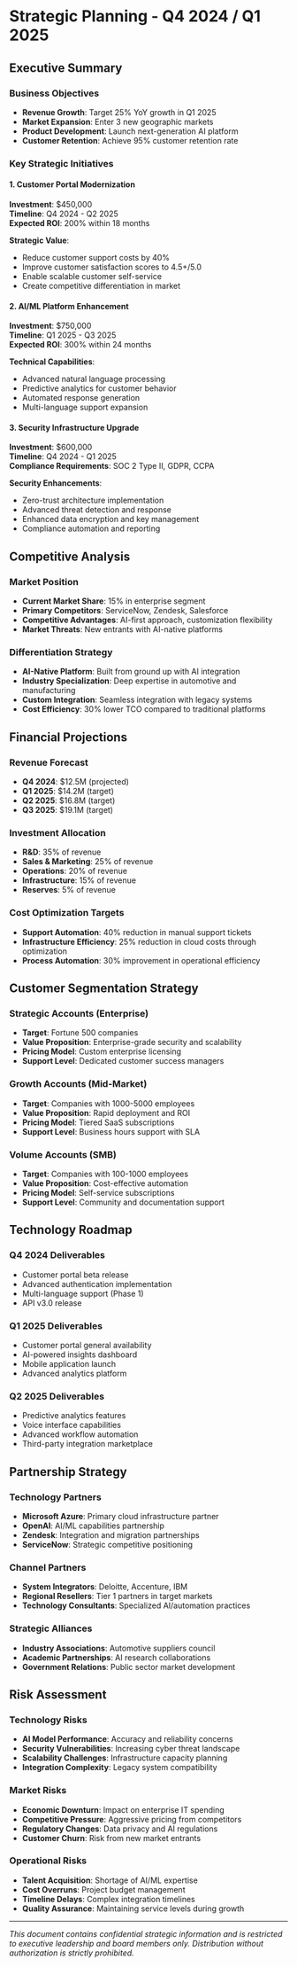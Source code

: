 # Strategic Planning - Q4 2024 / Q1 2025

## Executive Summary

### Business Objectives
- **Revenue Growth**: Target 25% YoY growth in Q1 2025
- **Market Expansion**: Enter 3 new geographic markets
- **Product Development**: Launch next-generation AI platform
- **Customer Retention**: Achieve 95% customer retention rate

### Key Strategic Initiatives

#### 1. Customer Portal Modernization
**Investment**: $450,000  
**Timeline**: Q4 2024 - Q2 2025  
**Expected ROI**: 200% within 18 months

**Strategic Value**:
- Reduce customer support costs by 40%
- Improve customer satisfaction scores to 4.5+/5.0
- Enable scalable customer self-service
- Create competitive differentiation in market

#### 2. AI/ML Platform Enhancement
**Investment**: $750,000  
**Timeline**: Q1 2025 - Q3 2025  
**Expected ROI**: 300% within 24 months

**Technical Capabilities**:
- Advanced natural language processing
- Predictive analytics for customer behavior
- Automated response generation
- Multi-language support expansion

#### 3. Security Infrastructure Upgrade
**Investment**: $600,000  
**Timeline**: Q4 2024 - Q1 2025  
**Compliance Requirements**: SOC 2 Type II, GDPR, CCPA

**Security Enhancements**:
- Zero-trust architecture implementation
- Advanced threat detection and response
- Enhanced data encryption and key management
- Compliance automation and reporting

## Competitive Analysis

### Market Position
- **Current Market Share**: 15% in enterprise segment
- **Primary Competitors**: ServiceNow, Zendesk, Salesforce
- **Competitive Advantages**: AI-first approach, customization flexibility
- **Market Threats**: New entrants with AI-native platforms

### Differentiation Strategy
- **AI-Native Platform**: Built from ground up with AI integration
- **Industry Specialization**: Deep expertise in automotive and manufacturing
- **Custom Integration**: Seamless integration with legacy systems
- **Cost Efficiency**: 30% lower TCO compared to traditional platforms

## Financial Projections

### Revenue Forecast
- **Q4 2024**: $12.5M (projected)
- **Q1 2025**: $14.2M (target)
- **Q2 2025**: $16.8M (target)
- **Q3 2025**: $19.1M (target)

### Investment Allocation
- **R&D**: 35% of revenue
- **Sales & Marketing**: 25% of revenue
- **Operations**: 20% of revenue
- **Infrastructure**: 15% of revenue
- **Reserves**: 5% of revenue

### Cost Optimization Targets
- **Support Automation**: 40% reduction in manual support tickets
- **Infrastructure Efficiency**: 25% reduction in cloud costs through optimization
- **Process Automation**: 30% improvement in operational efficiency

## Customer Segmentation Strategy

### Strategic Accounts (Enterprise)
- **Target**: Fortune 500 companies
- **Value Proposition**: Enterprise-grade security and scalability
- **Pricing Model**: Custom enterprise licensing
- **Support Level**: Dedicated customer success managers

### Growth Accounts (Mid-Market)
- **Target**: Companies with 1000-5000 employees
- **Value Proposition**: Rapid deployment and ROI
- **Pricing Model**: Tiered SaaS subscriptions
- **Support Level**: Business hours support with SLA

### Volume Accounts (SMB)
- **Target**: Companies with 100-1000 employees
- **Value Proposition**: Cost-effective automation
- **Pricing Model**: Self-service subscriptions
- **Support Level**: Community and documentation support

## Technology Roadmap

### Q4 2024 Deliverables
- Customer portal beta release
- Advanced authentication implementation
- Multi-language support (Phase 1)
- API v3.0 release

### Q1 2025 Deliverables
- Customer portal general availability
- AI-powered insights dashboard
- Mobile application launch
- Advanced analytics platform

### Q2 2025 Deliverables
- Predictive analytics features
- Voice interface capabilities
- Advanced workflow automation
- Third-party integration marketplace

## Partnership Strategy

### Technology Partners
- **Microsoft Azure**: Primary cloud infrastructure partner
- **OpenAI**: AI/ML capabilities partnership
- **Zendesk**: Integration and migration partnerships
- **ServiceNow**: Strategic competitive positioning

### Channel Partners
- **System Integrators**: Deloitte, Accenture, IBM
- **Regional Resellers**: Tier 1 partners in target markets
- **Technology Consultants**: Specialized AI/automation practices

### Strategic Alliances
- **Industry Associations**: Automotive suppliers council
- **Academic Partnerships**: AI research collaborations
- **Government Relations**: Public sector market development

## Risk Assessment

### Technology Risks
- **AI Model Performance**: Accuracy and reliability concerns
- **Security Vulnerabilities**: Increasing cyber threat landscape
- **Scalability Challenges**: Infrastructure capacity planning
- **Integration Complexity**: Legacy system compatibility

### Market Risks
- **Economic Downturn**: Impact on enterprise IT spending
- **Competitive Pressure**: Aggressive pricing from competitors
- **Regulatory Changes**: Data privacy and AI regulations
- **Customer Churn**: Risk from new market entrants

### Operational Risks
- **Talent Acquisition**: Shortage of AI/ML expertise
- **Cost Overruns**: Project budget management
- **Timeline Delays**: Complex integration timelines
- **Quality Assurance**: Maintaining service levels during growth

---

*This document contains confidential strategic information and is restricted to executive leadership and board members only. Distribution without authorization is strictly prohibited.*
